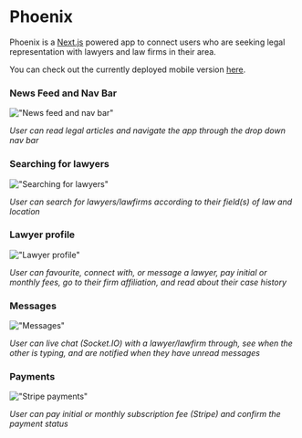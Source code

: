 # Phoenix

Phoenix is a [Next.js](https://nextjs.org/) powered app to connect users who are seeking legal representation with lawyers and law firms in their area.

You can check out the currently deployed mobile version [here](https://phoenix-law-app.herokuapp.com).

### News Feed and Nav Bar

!["News feed and nav bar"](https://github.com/John-MBDP/phoenix/blob/main/public/screenshots/news-feed-nav.gif)

_User can read legal articles and navigate the app through the drop down nav bar_

### Searching for lawyers

!["Searching for lawyers"](https://github.com/John-MBDP/phoenix/blob/main/public/screenshots/lawyers-index.gif)

_User can search for lawyers/lawfirms according to their field(s) of law and location_

### Lawyer profile

!["Lawyer profile"](https://github.com/John-MBDP/phoenix/blob/main/public/screenshots/lawyer-profile.gif)

_User can favourite, connect with, or message a lawyer, pay initial or monthly fees, go to their firm affiliation, and read about their case history_

### Messages

!["Messages"](https://github.com/John-MBDP/phoenix/blob/main/public/screenshots/messages.gif)

_User can live chat (Socket.IO) with a lawyer/lawfirm through, see when the other is typing, and are notified when they have unread messages_

### Payments

!["Stripe payments"](https://github.com/John-MBDP/phoenix/blob/main/public/screenshots/stripe.gif)

_User can pay initial or monthly subscription fee (Stripe) and confirm the payment status_
